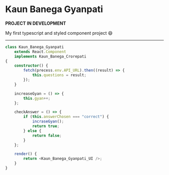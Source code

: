 # Kaun Banega Gyanpati

**PROJECT IN DEVELOPMENT**

My first typescript and styled component project 😄

---

```ts
class Kaun_Banega_Gyanpati
    extends React.Component
    implements Kaun_Banega_Crorepati
{
    constructor() {
        fetch(precess.env.API_URL).then((result) => {
            this.questions = result;
        });
    }

    increaseGyan = () => {
        this.gyan++;
    };

    checkAnswer = () => {
        if (this.answerChosen === "correct") {
            incraseGyan();
            return true;
        } else {
            return false;
        }
    };

    render() {
        return <Kaun_Banega_Gyanpati_UI />;
    }
}
```
